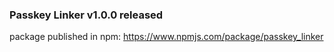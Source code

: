 ### Passkey Linker v1.0.0 released
package published in npm:
https://www.npmjs.com/package/passkey_linker
